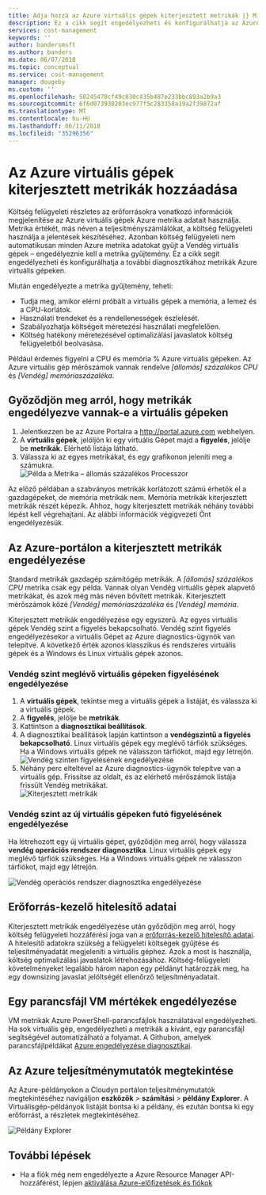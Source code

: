 ```yaml
---
title: Adja hozzá az Azure virtuális gépek kiterjesztett metrikák |} Microsoft Docs
description: Ez a cikk segít engedélyezheti és konfigurálhatja az Azure virtuális gépek bővített diagnosztikai metrikákat.
services: cost-management
keywords: ''
author: bandersmsft
ms.author: banders
ms.date: 06/07/2018
ms.topic: conceptual
ms.service: cost-management
manager: dougeby
ms.custom: ''
ms.openlocfilehash: 58245478cf49c030c435b487e233bbc893a2b9a3
ms.sourcegitcommit: 6f6d073930203ec977f5c283358a19a2f39872af
ms.translationtype: MT
ms.contentlocale: hu-HU
ms.lasthandoff: 06/11/2018
ms.locfileid: "35296356"
---
```

# <a name="add-extended-metrics-for-azure-virtual-machines"></a>Az Azure virtuális gépek kiterjesztett metrikák hozzáadása

Költség felügyeleti részletes az erőforrásokra vonatkozó információk megjelenítése az Azure virtuális gépek Azure metrika adatait használja. Metrika értékét, más néven a teljesítményszámlálókat, a költség felügyeleti használja a jelentések készítéséhez. Azonban költség felügyeleti nem automatikusan minden Azure metrika adatokat gyűjt a Vendég virtuális gépek – engedélyeznie kell a metrika gyűjtemény. Ez a cikk segít engedélyezheti és konfigurálhatja a további diagnosztikához metrikák Azure virtuális gépeken.

Miután engedélyezte a metrika gyűjtemény, teheti:

- Tudja meg, amikor elérni próbált a virtuális gépek a memória, a lemez és a CPU-korlátok.
- Használati trendeket és a rendellenességek észlelését.
- Szabályozhatja költségeit méretezési használati megfelelően.
- Költség hatékony méretezésével optimalizálási javaslatok költség felügyeletből beolvasása.

Például érdemes figyelni a CPU és memória % Azure virtuális gépeken. Az Azure virtuális gép mérőszámok vannak rendelve _[állomás] százalékos CPU_ és _[Vendég] memóriaszázaléka_.

## <a name="verify-that-metrics-are-enabled-on-vms"></a>Győződjön meg arról, hogy metrikák engedélyezve vannak-e a virtuális gépeken

1. Jelentkezzen be az Azure Portalra a http://portal.azure.com webhelyen.
2. A **virtuális gépek**, jelöljön ki egy virtuális Gépet majd a **figyelés**, jelölje be **metrikák**. Elérhető listája látható.
3. Válassza ki az egyes metrikákat, és egy grafikonon jeleníti meg a számukra.  
    ![Példa a Metrika – állomás százalékos Processzor](./media/azure-vm-extended-metrics/metric01.png)

Az előző példában a szabványos metrikák korlátozott számú érhetők el a gazdagépeket, de memória metrikák nem. Memória metrikák kiterjesztett metrikák részét képezik. Ahhoz, hogy kiterjesztett metrikák néhány további lépést kell végrehajtani. Az alábbi információk végigvezeti Önt engedélyezésük.

## <a name="enable-extended-metrics-in-the-azure-portal"></a>Az Azure-portálon a kiterjesztett metrikák engedélyezése

Standard metrikák gazdagép számítógép metrikák. A _[állomás] százalékos CPU_ metrika csak egy példa. Vannak olyan Vendég virtuális gépek alapvető metrikákat, és azok még más néven bővített metrikák. Kiterjesztett mérőszámok közé _[Vendég] memóriaszázaléka_ és _[Vendég] memória_.

Kiterjesztett metrikák engedélyezése egy egyszerű. Az egyes virtuális gépek Vendég szint a figyelés bekapcsolható. Vendég szint figyelés engedélyezésekor a virtuális Gépet az Azure diagnostics-ügynök van telepítve. A következő érték azonos klasszikus és rendszeres virtuális gépek és a Windows és Linux virtuális gépek azonos.

### <a name="enable-guest-level-monitoring-on-existing-vms"></a>Vendég szint meglévő virtuális gépeken figyelésének engedélyezése

1. A **virtuális gépek**, tekintse meg a virtuális gépek a listáját, és válassza ki a virtuális gépek.
2. A **figyelés**, jelölje be **metrikák**.
3. Kattintson a **diagnosztikai beállítások**.
4. A diagnosztikai beállítások lapján kattintson a **vendégszintű a figyelés bekapcsolható**. Linux virtuális gépek egy meglévő tárfiók szükséges. Ha a Windows virtuális gépek ne válasszon tárfiókot, majd egy létrejön.  
    ![Vendég szinten figyelésének engedélyezése](./media/azure-vm-extended-metrics/enable-guest-monitoring.png)
5. Néhány perc elteltével az Azure diagnostics-ügynök telepítve van a virtuális gép. Frissítse az oldalt, és az elérhető mérőszámok listája frissült Vendég metrikákat.  
    ![Kiterjesztett metrikák](./media/azure-vm-extended-metrics/extended-metrics.png)

### <a name="enable-guest-level-monitoring-on-new-vms"></a>Vendég szint az új virtuális gépeken futó figyelésének engedélyezése

Ha létrehozott egy új virtuális gépet, győződjön meg arról, hogy válassza **vendég operációs rendszer diagnosztika**. Linux virtuális gépek egy meglévő tárfiók szükséges. Ha a Windows virtuális gépek ne válasszon tárfiókot, majd egy létrejön.

![Vendég operációs rendszer diagnosztika engedélyezése](./media/azure-vm-extended-metrics/new-enable-diag.png)

## <a name="resource-manager-credentials"></a>Erőforrás-kezelő hitelesítő adatai

Kiterjesztett metrikák engedélyezése után győződjön meg arról, hogy költség felügyeleti hozzáférési joga van a [erőforrás-kezelő hitelesítő adatai](activate-subs-accounts.md). A hitelesítő adatokra szükség a felügyeleti költségek gyűjtése és teljesítményadatát megjeleníti a virtuális géphez. Azok a most is használja, költség optimalizálási javaslatok létrehozásához. Költség-felügyeleti követelményeket legalább három napon egy példányt határozzák meg, ha egy downsizing javaslat jelöltségét ellenőrző teljesítményadatait.

## <a name="enable-vm-metrics-with-a-script"></a>Egy parancsfájl VM mértékek engedélyezése

VM metrikák Azure PowerShell-parancsfájlok használatával engedélyezheti. Ha sok virtuális gép, engedélyezheti a metrikák a kívánt, egy parancsfájl segítségével automatizálható a folyamat. A Githubon, amelyek parancsfájlpéldákat [Azure engedélyezése diagnosztikai](https://github.com/Cloudyn/azure-enable-diagnostics).

## <a name="view-azure-performance-metrics"></a>Az Azure teljesítménymutatók megtekintése

Az Azure-példányokon a Cloudyn portálon teljesítménymutatók megtekintéséhez navigáljon **eszközök** > **számítási** > **példány Explorer**. A Virtuálisgép-példányok listáját bontsa ki a példány, és ezután bontsa ki egy erőforrást, a részletek megtekintéséhez.

![Példány Explorer](./media/azure-vm-extended-metrics/instance-explorer.png)

## <a name="next-steps"></a>További lépések

- Ha a fiók még nem engedélyezte a Azure Resource Manager API-hozzáférést, lépjen [aktiválása Azure-előfizetések és fiókok](activate-subs-accounts.md)
